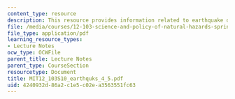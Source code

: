 ```yaml
---
content_type: resource
description: This resource provides information related to earthquake dynamics.
file: /media/courses/12-103-science-and-policy-of-natural-hazards-spring-2010/4240932d86a2c1e5c02ea3563551fc63_MIT12_103S10_earthquks_4_5.pdf
file_type: application/pdf
learning_resource_types:
- Lecture Notes
ocw_type: OCWFile
parent_title: Lecture Notes
parent_type: CourseSection
resourcetype: Document
title: MIT12_103S10_earthquks_4_5.pdf
uid: 4240932d-86a2-c1e5-c02e-a3563551fc63
---
```

